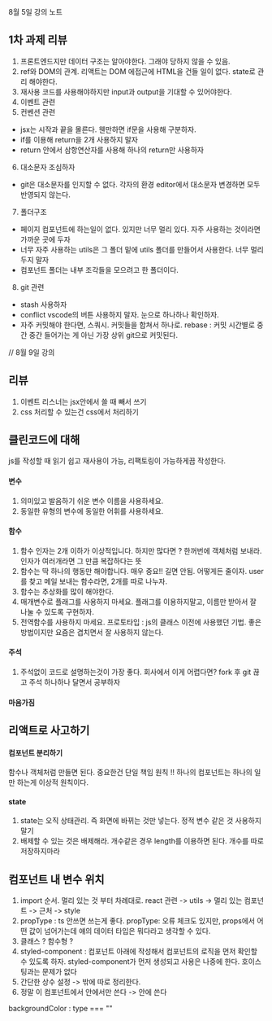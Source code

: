 8월 5일 강의 노트

## 1차 과제 리뷰

1. 프론트엔드지만 데이터 구조는 알아야한다. 그래야 당하지 않을 수 있음.
2. ref와 DOM의 관계. 리액트는 DOM 에접근에 HTML을 건들 일이 없다. state로 관리 해야한다.
3. 재사용 코드를 사용해야하지만 input과 output을 기대할 수 있어야한다.
4. 이벤트 관련
5. 컨벤션 관련

- jsx는 시작과 끝을 몰른다. 웬만하면 if문을 사용해 구분하자.
- if를 이용해 return을 2개 사용하지 말자
- return 안에서 삼항연산자를 사용해 하나의 return만 사용하자

6. 대소문자 조심하자

- git은 대소문자를 인지할 수 없다. 각자의 환경 editor에서 대소문자 변경하면 모두 반영되지 않는다.

7. 폴더구조

- 페이지 컴포넌트에 하는일이 없다. 있지만 너무 멀리 있다. 자주 사용하는 것이라면 가까운 곳에 두자
- 너무 자주 사용하는 utils은 그 폴더 밑에 utils 폴더를 만들어서 사용한다. 너무 멀리 두지 말자
- 컴포넌트 폴더는 내부 조각들을 모으려고 한 폴더이다.

8. git 관련

- stash 사용하자
- conflict vscode의 버튼 사용하지 말자. 눈으로 하나하나 확인하자.
- 자주 커밋해야 한다면, 스쿼시. 커밋들을 합쳐서 하나로. rebase : 커밋 시간별로 중간 중간 들어가는 게 아닌 가장 상위 git으로 커밋된다.

// 8월 9일 강의

## 리뷰

1. 이벤트 리스너는 jsx안에서 쓸 때 빼서 쓰기
2. css 처리할 수 있는건 css에서 처리하기

## 클린코드에 대해

js를 작성할 때 읽기 쉽고 재사용이 가능, 리팩토링이 가능하게끔 작성한다.

#### 변수

1. 의미있고 발음하기 쉬운 변수 이름을 사용하세요.
2. 동일한 유형의 변수에 동일한 어휘를 사용하세요.

#### 함수

1. 함수 인자는 2개 이하가 이상적입니다.
   하지만 많다면 ? 한꺼번에 객체처럼 보내라. 인자가 여러개라면 그 만큼 복잡하다는 뜻
2. 함수는 딱 하나의 행동만 해야합니다. 매우 중요!! 길면 안됨. 어떻게든 줄이자.
   user를 찾고 메일 보내는 함수라면, 2개를 따로 나누자.
3. 함수는 추상화를 많이 해야한다.
4. 매개변수로 플래그를 사용하지 마세요. 플래그를 이용하지말고, 이름만 받아서 잘 나눌 수 있도록 구현하자.
5. 전역함수를 사용하지 마세요.
   프로토타입 : js의 클래스 이전에 사용했던 기법. 좋은 방법이지만 요즘은 겹치면서 잘 사용하지 않는다.

#### 주석

1. 주석없이 코드로 설명하는것이 가장 좋다.
   회사에서 이게 어렵다면? fork 후 git 끊고 주석 하나하나 달면서 공부하자

#### 마음가짐

## 리액트로 사고하기

#### 컴포넌트 분리하기

함수나 객체처럼 만들면 된다. 중요한건 단일 책임 원칙 !!
하나의 컴포넌트는 하나의 일만 하는게 이상적 원칙이다.

#### state

1. state는 오직 상태관리. 즉 화면에 바뀌는 것만 넣는다. 정적 변수 같은 것 사용하지 말기
2. 배제할 수 있는 것은 배제해라. 개수같은 경우 length를 이용하면 된다. 개수를 따로 저장하지마라

## 컴포넌트 내 변수 위치

1. import 순서. 멀리 있는 것 부터 차례대로.
   react 관련 -> utils -> 멀리 있는 컴포넌트 -> 근처 -> style
2. propType : ts 안쓰면 쓰는게 좋다.
   propType: 오류 체크도 있지만, props에서 어떤 값이 넘어가는데 얘의 데이터 타입은 뭐다라고 생각할 수 있다.
3. 클래스 ? 함수형 ?
4. styled-component : 컴포넌트 아래에 작성해서 컴포넌트의 로직을 먼저 확인할 수 있도록 하자.
   styled-component가 먼저 생성되고 사용은 나중에 한다. 호이스팅과는 문제가 없다
5. 간단한 상수 설정 -> 밖에 따로 정리한다.
6. 정말 이 컴포넌트에서 안에서만 쓴다 -> 안에 쓴다

backgroundColor : type === ""

